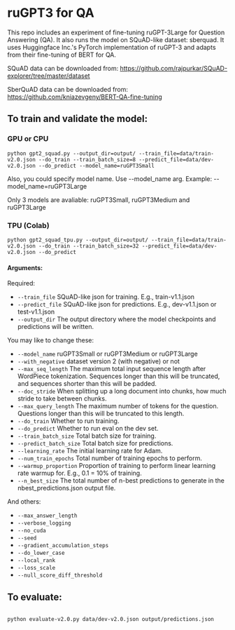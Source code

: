 # ruGPT3 for QA

This repo includes an experiment of fine-tuning ruGPT-3Large for Question Answering (QA). It also runs the model on SQuAD-like dataset: sberquad. It uses Huggingface Inc.'s PyTorch implementation of ruGPT-3 and adapts from their fine-tuning of BERT for QA. 

SQuAD data can be downloaded from: https://github.com/rajpurkar/SQuAD-explorer/tree/master/dataset

SberQuAD data can be downloaded from: https://github.com/kniazevgeny/BERT-QA-fine-tuning

## To train and validate the model: 
### GPU or CPU

```
python gpt2_squad.py --output_dir=output/ --train_file=data/train-v2.0.json --do_train --train_batch_size=8 --predict_file=data/dev-v2.0.json --do_predict --model_name=ruGPT3Small

```
Also, you could specify model name. Use --model_name arg. Example: --model_name=ruGPT3Large

Only 3 models are avaliable: ruGPT3Small, ruGPT3Medium and ruGPT3Large
### TPU (Colab)
```
python gpt2_squad_tpu.py --output_dir=output/ --train_file=data/train-v2.0.json --do_train --train_batch_size=32 --predict_file=data/dev-v2.0.json --do_predict

```
#### Arguments:
Required:
- ```--train_file``` SQuAD-like json for training. E.g., train-v1.1.json
- ```--predict_file``` SQuAD-like json for predictions. E.g., dev-v1.1.json or test-v1.1.json
- ```--output_dir``` The output directory where the model checkpoints and predictions will be written.

You may like to change these:

- ```--model_name``` ruGPT3Small or ruGPT3Medium or ruGPT3Large
- ```--with_negative``` dataset version 2 (with negative) or not
- ```--max_seq_length``` The maximum total input sequence length after WordPiece tokenization. Sequences longer than this will be truncated, and sequences shorter than this will be padded.
- ```--doc_stride``` When splitting up a long document into chunks, how much stride to take between chunks.
- ```--max_query_length``` The maximum number of tokens for the question. Questions longer than this will be truncated to this length.
- ```--do_train``` Whether to run training.
- ```--do_predict``` Whether to run eval on the dev set.
- ```--train_batch_size``` Total batch size for training.
- ```--predict_batch_size``` Total batch size for predictions.
- ```--learning_rate``` The initial learning rate for Adam.
- ```--num_train_epochs``` Total number of training epochs to perform.
- ```--warmup_proportion``` Proportion of training to perform linear learning rate warmup for. E.g., 0.1 = 10% of training.
- ```--n_best_size``` The total number of n-best predictions to generate in the nbest_predictions.json output file.

And others:
- ```--max_answer_length``` 
- ```--verbose_logging``` 
- ```--no_cuda``` 
- ```--seed``` 
- ```--gradient_accumulation_steps``` 
- ```--do_lower_case``` 
- ```--local_rank``` 
- ```--loss_scale``` 
- ```--null_score_diff_threshold``` 
## To evaluate: 

```

python evaluate-v2.0.py data/dev-v2.0.json output/predictions.json

```
